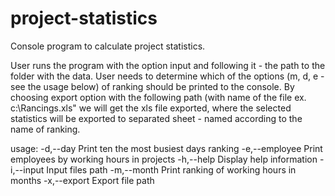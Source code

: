 # project-statistics
Console program to calculate project statistics.

User runs the program with the option input and following it - the path to the folder with the data.
User needs to determine which of the options (m, d, e - see the usage below) of ranking should be printed to the console.
By choosing export option with the following path (with name of the file ex. c:\Rancings.xls" we will get the xls file exported,
where the selected statistics will be exported to separated sheet - named according to the name of ranking.


usage:
 -d,--day            Print ten the most busiest days ranking
 -e,--employee       Print employees by working hours in projects
 -h,--help           Display help information
 -i,--input <arg>    Input files path
 -m,--month          Print ranking of working hours in months
 -x,--export <arg>   Export file path
